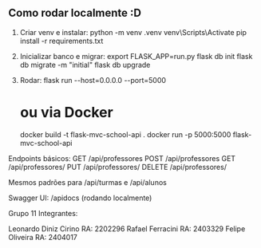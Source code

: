 

## Como rodar localmente :D

1. Criar venv e instalar:
   python -m venv .venv
   venv\Scripts\Activate 
   pip install -r requirements.txt

2. Inicializar banco e migrar:
   export FLASK_APP=run.py
   flask db init
   flask db migrate -m "initial"
   flask db upgrade

3. Rodar:
   flask run --host=0.0.0.0 --port=5000
   # ou via Docker
   docker build -t flask-mvc-school-api .
   docker run -p 5000:5000 flask-mvc-school-api

Endpoints básicos:
GET  /api/professores
POST /api/professores
GET  /api/professores/<id>
PUT  /api/professores/<id>
DELETE /api/professores/<id>

Mesmos padrões para /api/turmas e /api/alunos

Swagger UI: /apidocs (rodando localmente)

Grupo 11
Integrantes:

Leonardo Diniz Cirino RA: 2202296
Rafael Ferracini RA: 2403329
Felipe Oliveira RA: 2404017